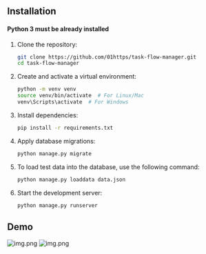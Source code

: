 ## Installation
#### Python 3 must be already installed
1. Clone the repository:
   ```bash
   git clone https://github.com/01https/task-flow-manager.git
   cd task-flow-manager
2. Create and activate a virtual environment:
   ```bash
   python -m venv venv
   source venv/bin/activate  # For Linux/Mac
   venv\Scripts\activate  # For Windows
3. Install dependencies:
    ```bash
   pip install -r requirements.txt

4. Apply database migrations:
    ```bash
   python manage.py migrate
5. To load test data into the database, use the following command:
    ```bash
   python manage.py loaddata data.json
6. Start the development server:
    ```bash
   python manage.py runserver

## Demo
![img.png](static/assets/images/home_page.png)
![img.png](static/assets/images/tag_page.png)
